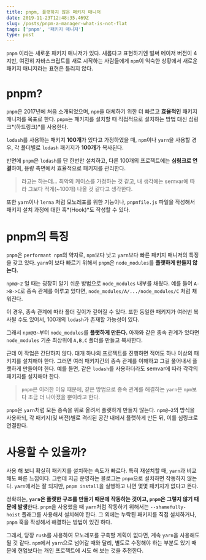 ```yaml
---
title: pnpm, 플랫하지 않은 패키지 매니저
date: 2019-11-23T12:48:35.469Z
slug: /posts/pnpm-a-manager-what-is-not-flat
tags: ['pnpm', '패키지 매니저']
type: post
---
```


`pnpm` 이라는 새로운 패키지 매니저가 있다. 새롭다고 표현하기엔 벌써 메이저 버전이 4지만,
여전히 자바스크립트를 새로 시작하는 사람들에게 `npm`이 익숙한 상황에서
새로운 패키지 매니저라는 표현은 틀리지 않다.

<!-- end -->

# pnpm?

`pnpm`은 2017년에 처음 소개되었으며, `npm`을 대체하기 위한 더 빠르고 **효율적인** 패키지 매니저를 목표로 한다.
`pnpm`는 패키지를 설치할 때 직접적으로 설치하는 방법 대신 심링크*(하드링크)*를 사용한다.

`lodash`를 사용하는 패키지 **100개**가 있다고 가정하였을 때,
`npm`이나 `yarn`을 사용할 경우, 각 폴더별로 `lodash` 패키지가 **100개**가 복사된다.

반면에 `pnpm`은 `lodash`를 단 한번만 설치하고, 다른 100개의 프로젝트에는 **심링크로 연결**하여, 용량 측면에서 효율적으로 패키지를 관리한다.

> 라고는 하는데... 최악의 케이스를 가정하는 것 같고,
> 내 생각에는 semvar에 따라 그보다 적게(~100개) 나올 것 같다고 생각한다.

또한 `yarn`이나 `lerna` 처럼 모노레포를 위한 기능이나, `pnpmfile.js` 파일을 작성해서 패키지 설치 과정에 대한 훅*(Hook)*도 작성할 수 있다.

# pnpm의 특징

`pnpm`은 `performant npm`의 약자로, `npm`보다 낫고 `yarn`보다 빠른 패키지 매니저의 특징을 갖고 있다.
`yarn`이 보다 빠르기 위해서 `pnpm`은 `node_modules`를 **플랫하게 만들지 않는다.**

`npm@~2` 일 때는 굉장히 알기 쉬운 방법으로 `node_modules` 내부를 채웠다. 예를 들어 `A->B->C`로 종속 관계를 이루고 있다면,
`node_modules/A/.../node_modules/C` 처럼 채워진다.

이 경우, 종속 관계에 따라 폴더 깊이가 깊어질 수 있다.
또한 동일한 패키지가 여러번 복사될 수도 있어서, 100개의 `lodash`가 존재할 가능성이 있다.

그래서 `npm@3~`부터 `node_modules`를 **플랫하게 만든다.**
아까와 같은 종속 관계가 있다면 `node_modules` 기준 최상위에 `A,B,C` 폴더를 만들고 복사한다.

근데 이 작업은 간단하지 않다. 대개 하나의 프로젝트를 진행하면 적어도 하나 이상의 패키지를 설치해야 한다.
그러면 여러 패키지간의 종속 관계를 이해하고 그걸 풀어내서 플랫하게 만들어야 한다.
예를 들면, 같은 `lodash`를 사용하더라도 semvar에 따라 각각의 패키지를 설치해야 한다.

> `pnpm`은 이러한 이유 때문에, 같은 방법으로 종속 관계를 해결하는 `yarn`은 `npm`보다 조금 더 나아졌을 뿐이라고 한다.

`pnpm`은 `yarn`처럼 모든 종속을 위로 올려서 플랫하게 만들지 않는다.
`npm@~2`의 방식을 사용하되, 각 패키지(및 버전)별로 격리된 공간 내에서 플랫하게 만든 뒤, 이를 심링크로 연결한다.

# 사용할 수 있을까?

사용 해 보니 확실히 패키지를 설치하는 속도가 빠르다. 특히 재설치할 때, `yarn`과 비교해도 빠른 느낌이다.
그런데 지금 운영하는 블로그는 `pnpm`으로 설치하면 작동하지 않는다.
`yarn`에서는 잘 되지만, `pnpm install`을 실행하고 나면 몇몇 패키지가 없다고 뜬다.

정확히는, **`yarn`은 플랫한 구조를 만들기 때문에 작동하는 것이고, `pnpm`은 그렇지 않기 때문에 발생**한다.
`pnpm`을 사용했을 때 `yarn`처럼 작동하기 위해서는 `--shamefully-hoist` 플래그를 사용해서 설치해야 한다.
그 외에는 누락된 패키지를 직접 설치하거나, `pnpm` 훅을 작성해서 해결하는 방법이 있긴 하다.

그래서, 당장 `rush`를 사용하여 모노레포를 구축할 계획이 없다면, 계속 `yarn`을 사용해도 될 것 같다.
`npm`에서 `yarn`으로 넘어갈 때와 달리, 별도로 수정해야 하는 부분도 있기 때문에
현업보다는 개인 프로젝트에 시도 해 보는 것을 추천한다.
